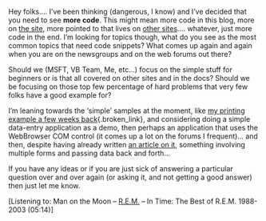 Hey folks&#8230;. I&#8217;ve been thinking (dangerous, I know) and I&#8217;ve decided that you need to see **more code**. This might mean more code in this blog, more on [the site](http://msdn.microsoft.com/vbasic), more pointed to that lives on [other sites](http://www.codeproject.com)&#8230;. whatever, just more code in the end. I&#8217;m looking for topics though, what do you see as the most common topics that need code snippets? What comes up again and again when you are on the newsgroups and on the web forums out there?

Should we (MSFT, VB Team, Me, etc&#8230;) focus on the simple stuff for beginners or is that all covered on other sites and in the docs? Should we be focusing on those top few percentage of hard problems that very few folks have a good example for?

I&#8217;m leaning towards the &#8216;simple&#8217; samples at the moment, like [my printing example a few weeks back](http://weblogs.asp.net/duncanma/archive/2004/01/30/65350.aspx){.broken_link}, and considering doing a simple data-entry application as a demo, then perhaps an application that uses the WebBrowser COM control (it comes up a lot on the forums I frequent)&#8230; and then, despite having already written [an article on it](http://msdn.microsoft.com/vbasic/default.aspx?pull=/library/en-us/dv_vstechart/html/vbtchWorkingWithMultipleFormsInVisualBasicNETUpgradingToNET.asp), something involving multiple forms and passing data back and forth&#8230; 

If you have any ideas or if you are just sick of answering a particular question over and over again (or asking it, and not getting a good answer) then just let me know.

<div class="media">
  [Listening to: Man on the Moon &#8211; <a href="http://www.windowsmedia.com/mg/search.asp?srch=R.E.M.">R.E.M.</a> &#8211; In Time: The Best of R.E.M. 1988-2003 (05:14)]
</div>